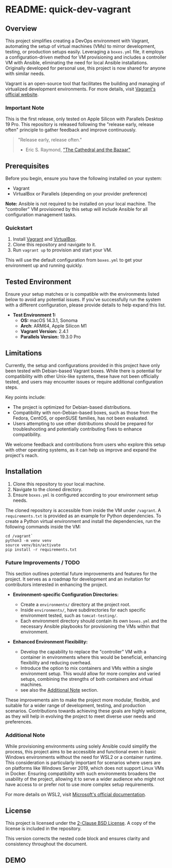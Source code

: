 # README: quick-dev-vagrant

## Overview
This project simplifies creating a DevOps environment with Vagrant, automating the setup of virtual machines (VMs) to mirror development, testing, or production setups easily.
Leveraging a `boxes.yml` file, it employs a configuration-driven method for VM provisioning and includes a controller VM with Ansible, eliminating the need for local Ansible installations.
Originally developed for personal use, this project is now shared for anyone with similar needs.

Vagrant is an open-source tool that facilitates the building and managing of virtualized development environments.
For more details, visit [Vagrant's official website](https://www.vagrantup.com/).

### Important Note

This is the first release, only tested on Apple Silicon with Parallels Desktop 19 Pro. This repository is released following the "release early, release often" principle to gather feedback and improve continuously.

> "Release early, release often."
>
> - Eric S. Raymond, ["The Cathedral and the Bazaar"](http://www.catb.org/~esr/writings/cathedral-bazaar/cathedral-bazaar/)

## Prerequisites
Before you begin, ensure you have the following installed on your system:
- Vagrant
- VirtualBox or Parallels (depending on your provider preference)

**Note:** Ansible is not required to be installed on your local machine. 
The "controller" VM provisioned by this setup will include Ansible for all configuration management tasks.

### Quickstart

1. Install [Vagrant](https://www.vagrantup.com/downloads) and [VirtualBox](https://www.virtualbox.org/wiki/Downloads).
2. Clone this repository and navigate to it.
3. Run `vagrant up` to provision and start your VM.

This will use the default configuration from `boxes.yml` to get your environment up and running quickly.

## Tested Environment

Ensure your setup matches or is compatible with the environments listed below to avoid any potential issues. 
If you've successfully run the system with a different configuration, please provide details to help expand this list.

- **Test Environment 1:**
  - **OS:** macOS 14.3.1, Sonoma
  - **Arch**: ARM64, Apple Silicon M1
  - **Vagrant Version:** 2.4.1
  - **Parallels Version:** 19.3.0 Pro

## Limitations

Currently, the setup and configurations provided in this project have only been tested with Debian-based Vagrant boxes.
While there is potential for compatibility with other Unix-like systems, these have not been officially tested, and users may encounter issues or require additional configuration steps.

Key points include:
- The project is optimized for Debian-based distributions.
- Compatibility with non-Debian-based boxes, such as those from the Fedora, CentOS, or openSUSE families, has not been evaluated.
- Users attempting to use other distributions should be prepared for troubleshooting and potentially contributing fixes to enhance compatibility.

We welcome feedback and contributions from users who explore this setup with other operating systems, as it can help us improve and expand the project's reach.


## Installation
1. Clone this repository to your local machine.
2. Navigate to the cloned directory.
3. Ensure `boxes.yml` is configured according to your environment setup needs.

The cloned repository is accessible from inside the VM under `/vagrant`. 
A `requirements.txt` is provided as an example for Python dependencies. 
To create a Python virtual environment and install the dependencies, run the following commands inside the VM:

```
cd /vagrant`
python3 -m venv venv 
source venv/bin/activate 
pip install -r requirements.txt
```

### Future Improvements / TODO

This section outlines potential future improvements and features for the project. It serves as a roadmap for development and an invitation for contributors interested in enhancing the project.

- **Environment-specific Configuration Directories:**
  - Create a `environments/` directory at the project root.
  - Inside `environments/`, have subdirectories for each specific environment tested, such as `tomcat-testing/`.
  - Each environment directory should contain its own `boxes.yml` and the necessary Ansible playbooks for provisioning the VMs within that environment.

- **Enhanced Environment Flexibility:**
  - Develop the capability to replace the "controller" VM with a container in environments where this would be beneficial, enhancing flexibility and reducing overhead.
  - Introduce the option to mix containers and VMs within a single environment setup. This would allow for more complex and varied setups, combining the strengths of both containers and virtual machines.
  - see also the [Additional Note](#additional-note) section.

These improvements aim to make the project more modular, flexible, and suitable for a wider range of development, testing, and production scenarios. Contributions towards achieving these goals are highly welcome, as they will help in evolving the project to meet diverse user needs and preferences.

### Additional Note

While provisioning environments using solely Ansible could simplify the process, this project aims to be accessible and functional even in basic Windows environments without the need for WSL2 or a container runtime. This consideration is particularly important for scenarios where users are on platforms like Windows Server 2019, which does not support Linux VMs in Docker. Ensuring compatibility with such environments broadens the usability of the project, allowing it to serve a wider audience who might not have access to or prefer not to use more complex setup requirements.

For more details on WSL2, visit [Microsoft's official documentation](https://docs.microsoft.com/en-us/windows/wsl/about).


## License
This project is licensed under the [2-Clause BSD License](https://opensource.org/licenses/BSD-2-Clause). 
A copy of the license is included in the repository.

This version corrects the nested code block and ensures clarity and consistency throughout the document.

## DEMO

<script src="https://asciinema.org/a/RsaQfY4CeZG25U4vwdLxYZhES.js" id="asciicast-647345" async="true"></script>
